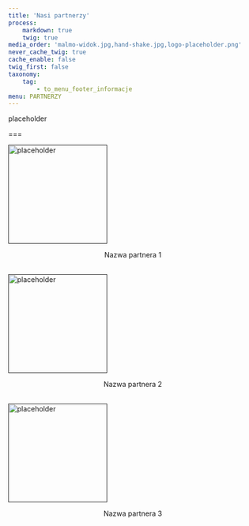 ```yaml
---
title: 'Nasi partnerzy'
process:
    markdown: true
    twig: true
media_order: 'malmo-widok.jpg,hand-shake.jpg,logo-placeholder.png'
never_cache_twig: true
cache_enable: false
twig_first: false
taxonomy:
    tag:
        - to_menu_footer_informacje
menu: PARTNERZY
---
```


placeholder

===
<div id="partnersBox">
    <div class = "partners">
        <a href=""> <img src="/eu/user/pages/06.partnerzy/logo-placeholder.png" alt="placeholder" style="width: 200px;border:none"> </a> <br>
        <p style="text-align: center"> Nazwa partnera 1 </p> <br>
        <a href=""> <img src="/eu/user/pages/06.partnerzy/logo-placeholder.png" alt="placeholder" style="width: 200px;border:none"> </a> <br>
        <p style="text-align: center"> Nazwa partnera 2 </p> <br>
        <a href=""> <img src="/eu/user/pages/06.partnerzy/logo-placeholder.png" alt="placeholder" style="width: 200px;border:none"> </a> <br>
        <p style="text-align: center"> Nazwa partnera 3 </p> <br>
    </div>
</div>